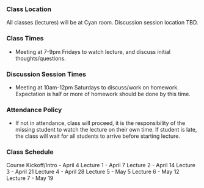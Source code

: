 ### Class Location
All classes (lectures) will be at Cyan room.
Discussion session location TBD.

### Class Times
- Meeting at 7-9pm Fridays to watch lecture, and discuss initial thoughts/questions.

### Discussion Session Times
- Meeting at 10am-12pm Saturdays to discuss/work on homework. Expectation is half or more of homework should be done by this time.

### Attendance Policy
- If not in attendance, class will proceed, it is the responsibility of the missing student to watch the lecture on their own time. If student is late, the class will wait for all students to arrive before starting lecture.

### Class Schedule
Course Kickoff/Intro - April 4
Lecture 1 - April 7
Lecture 2 - April 14
Lecture 3 - April 21
Lecture 4 - April 28
Lecture 5 - May 5
Lecture 6 - May 12
Lecture 7 - May 19

